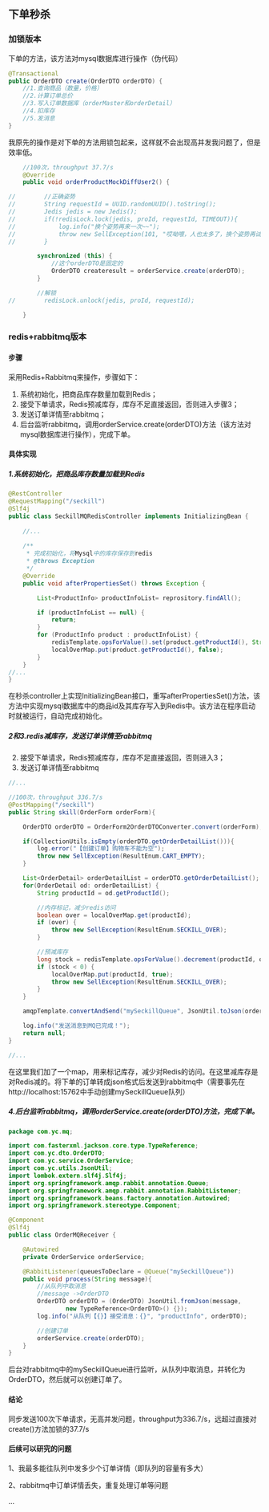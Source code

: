 ## 下单秒杀

### 加锁版本

下单的方法，该方法对mysql数据库进行操作（伪代码）

```java
@Transactional
public OrderDTO create(OrderDTO orderDTO) {
    //1.查询商品（数量，价格）
    //2.计算订单总价
    //3.写入订单数据库（orderMaster和orderDetail）
    //4.扣库存
    //5.发消息
}
```

我原先的操作是对下单的方法用锁包起来，这样就不会出现高并发我问题了，但是效率低。

```java
    //100次，throughput 37.7/s
    @Override
    public void orderProductMockDiffUser2() {

//        //正确姿势
//        String requestId = UUID.randomUUID().toString();
//        Jedis jedis = new Jedis();
//        if(!redisLock.lock(jedis, proId, requestId, TIMEOUT)){
//            log.info("换个姿势再来一次~~");
//            throw new SellException(101, "哎呦喂，人也太多了，换个姿势再试试~~");
//        }

        synchronized (this) {
            //这个orderDTO是固定的
            OrderDTO createresult = orderService.create(orderDTO);
        }

        //解锁
//        redisLock.unlock(jedis, proId, requestId);

    }
```



### redis+rabbitmq版本

#### 步骤

采用Redis+Rabbitmq来操作，步骤如下：

1. 系统初始化，把商品库存数量加载到Redis；
2. 接受下单请求，Redis预减库存，库存不足直接返回，否则进入步骤3；
3. 发送订单详情至rabbitmq；
4. 后台监听rabbitmq，调用orderService.create(orderDTO)方法（该方法对mysql数据库进行操作），完成下单。

#### 具体实现

##### 1.系统初始化，把商品库存数量加载到Redis

```java
@RestController
@RequestMapping("/seckill")
@Slf4j
public class SeckillMQRedisController implements InitializingBean {
    
    //...
    
	/**
     * 完成初始化，将Mysql中的库存保存到redis
     * @throws Exception
     */
    @Override
    public void afterPropertiesSet() throws Exception {

        List<ProductInfo> productInfoList= reprository.findAll();

        if (productInfoList == null) {
            return;
        }
        for (ProductInfo product : productInfoList) {
            redisTemplate.opsForValue().set(product.getProductId(), String.valueOf(product.getProductStock()));
            localOverMap.put(product.getProductId(), false);
        }
    }
//...
}
```

在秒杀controller上实现InitializingBean接口，重写afterPropertiesSet()方法，该方法中实现mysql数据库中的商品id及其库存写入到Redis中。该方法在程序启动时就被运行，自动完成初始化。



##### 2和3.redis减库存，发送订单详情至rabbitmq

2. 接受下单请求，Redis预减库存，库存不足直接返回，否则进入3；
3. 发送订单详情至rabbitmq

```java
//...

//100次，throughput 336.7/s
@PostMapping("/seckill")
public String skill(OrderForm orderForm){

    OrderDTO orderDTO = OrderForm2OrderDTOConverter.convert(orderForm);

    if(CollectionUtils.isEmpty(orderDTO.getOrderDetailList())){
        log.error("【创建订单】购物车不能为空");
        throw new SellException(ResultEnum.CART_EMPTY);
    }

    List<OrderDetail> orderDetailList = orderDTO.getOrderDetailList();
    for(OrderDetail od: orderDetailList) {
        String productId = od.getProductId();

        //内存标记，减少redis访问
        boolean over = localOverMap.get(productId);
        if (over) {
            throw new SellException(ResultEnum.SECKILL_OVER);
        }

        //预减库存
        long stock = redisTemplate.opsForValue().decrement(productId, od.getProductQuantity());
        if (stock < 0) {
            localOverMap.put(productId, true);
            throw new SellException(ResultEnum.SECKILL_OVER);
        }
    }

    amqpTemplate.convertAndSend("mySeckillQueue", JsonUtil.toJson(orderDTO));

    log.info("发送消息到MQ已完成！");
    return null;
}

//...
```

在这里我们加了一个map，用来标记库存，减少对Redis的访问。在这里减库存是对Redis减的。将下单的订单转成json格式后发送到rabbitmq中（需要事先在http://localhost:15762中手动创建mySeckillQueue队列）



##### 4.后台监听rabbitmq，调用orderService.create(orderDTO)方法，完成下单。

```java
package com.yc.mq;

import com.fasterxml.jackson.core.type.TypeReference;
import com.yc.dto.OrderDTO;
import com.yc.service.OrderService;
import com.yc.utils.JsonUtil;
import lombok.extern.slf4j.Slf4j;
import org.springframework.amqp.rabbit.annotation.Queue;
import org.springframework.amqp.rabbit.annotation.RabbitListener;
import org.springframework.beans.factory.annotation.Autowired;
import org.springframework.stereotype.Component;

@Component
@Slf4j
public class OrderMQReceiver {

    @Autowired
    private OrderService orderService;

    @RabbitListener(queuesToDeclare = @Queue("mySeckillQueue"))
    public void process(String message){
        //从队列中取消息
        //message ->OrderDTO
        OrderDTO orderDTO = (OrderDTO) JsonUtil.fromJson(message,
                new TypeReference<OrderDTO>() {});
        log.info("从队列【{}】接受消息：{}", "productInfo", orderDTO);

        //创建订单
        orderService.create(orderDTO);
    }
}
```

后台对rabbitmq中的mySeckillQueue进行监听，从队列中取消息，并转化为OrderDTO，然后就可以创建订单了。

#### 结论

同步发送100次下单请求，无高并发问题，throughput为336.7/s，远超过直接对create()方法加锁的37.7/s

#### 后续可以研究的问题

1、我最多能往队列中发多少个订单详情（即队列的容量有多大）

2、rabbitmq中订单详情丢失，重复处理订单等问题

...